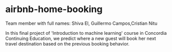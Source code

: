 # airbnb-home-booking

 Team member with full names:
 Shiva El, Guillermo Campos,Cristian Nitu

 In this final project of 'Introduction to machine learning' course in Concordia Continuing Education, we predict where a new guest   will book her next travel destination based on the previous booking behavior.
